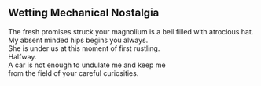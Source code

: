 Wetting Mechanical Nostalgia
----------------------------
The fresh promises struck your magnolium is a bell filled with atrocious hat.  
My absent minded hips begins you always.  
She is under us at this moment of first rustling.  
Halfway.  
A car is not enough to undulate me and keep me  
from the field of your careful curiosities.  
